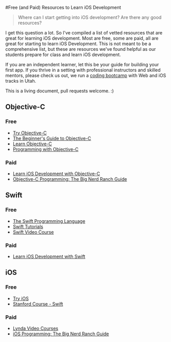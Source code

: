#Free (and Paid) Resources to Learn iOS Development

> Where can I start getting into iOS development? Are there any good resources?

I get this question a lot. So I've compiled a list of vetted resources that are great for learning iOS development. Most are free, some are paid, all are great for starting to learn iOS Development. This is not meant to be a comprehensive list, but these are resources we've found helpful as our students prepare for class and learn iOS development.

If you are an independent learner, let this be your guide for building your first app. If you thrive in a setting with professional instructors and skilled mentors, please check us out, we run a [coding bootcamp](http://devmounta.in) with Web and iOS tracks in Utah.

This is a living document, pull requests welcome. :)

## Objective-C

### Free

* [Try Objective-C](http://tryobjectivec.codeschool.com)
* [The Beginner's Guide to Objective-C](http://blog.teamtreehouse.com/the-beginners-guide-to-objective-c-language-and-variables)
* [Learn Objective-C](http://cocoadevcentral.com/d/learn_objectivec/)
* [Programming with Objective-C](https://developer.apple.com/library/ios/documentation/Cocoa/Conceptual/ProgrammingWithObjectiveC/Introduction/Introduction.html)

### Paid

* [Learn iOS Development with Objective-C](http://teamtreehouse.com/tracks/ios-development-with-objectivec)
* [Objective-C Programming: The Big Nerd Ranch Guide](http://www.amazon.com/dp/032194206X/)

## Swift

### Free

* [The Swift Programming Language](https://developer.apple.com/library/ios/documentation/Swift/Conceptual/Swift_Programming_Language/TheBasics.html)
* [Swift Tutorials](http://www.raywenderlich.com/tutorials)
* [Swift Video Course](https://www.youtube.com/playlist?list=PLxwBNxx9j4PW8bsVaXia9c20I87YEGNRu)

### Paid

* [Learn iOS Development with Swift](http://teamtreehouse.com/tracks/ios-development-with-swift)

## iOS

### Free

* [Try iOS](https://www.codeschool.com/courses/try-ios)
* [Stanford Course - Swift](https://itunes.apple.com/us/course/developing-ios-8-apps-swift/id961180099)

### Paid

* [Lynda Video Courses](http://www.lynda.com/iOS-training-tutorials/413-0.html)
* [iOS Programming: The Big Nerd Ranch Guide](http://www.amazon.com/iOS-Programming-Ranch-Guide-Guides/dp/0321942051/ref=sr_1_1?ie=UTF8&qid=1422678437&sr=8-1&keywords=big+nerd+ranch+ios)
